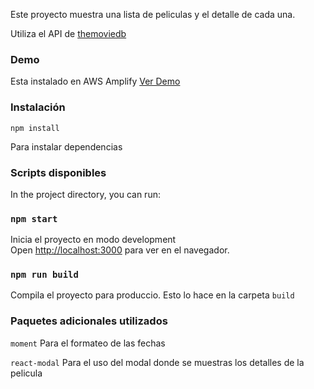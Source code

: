 Este proyecto muestra una lista de peliculas y el detalle de cada una.

Utiliza el API de [themoviedb](https://developers.themoviedb.org/3/getting-started/images)

### Demo

Esta instalado en AWS Amplify [Ver Demo](https://master.dy6bw54u6y2zd.amplifyapp.com/)


### Instalación

`npm install`

Para instalar dependencias

### Scripts disponibles

In the project directory, you can run:

### `npm start`

Inicia el proyecto en modo development<br />
Open [http://localhost:3000](http://localhost:3000) para ver en el navegador.

### `npm run build`

Compila el proyecto para produccio. Esto lo hace en la carpeta `build`

### Paquetes adicionales utilizados

`moment`
Para el formateo de las fechas

`react-modal`
Para el uso del modal donde se muestras los detalles de la pelicula